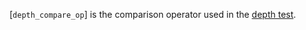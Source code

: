 [`depth_compare_op`] is the comparison operator used in the
[depth test](https://www.khronos.org/registry/vulkan/specs/1.3-extensions/html/vkspec.html#fragops-depth).